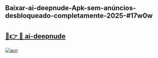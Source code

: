 ## Baixar-ai-deepnude-Apk-sem-anúncios-desbloqueado-completamente-2025-#17w0w

# <h2><a href="https://ainizakaria.my?title=ai-deepnude&ref=20M">🔗👉 🔴 ai-deepnude</a></h2>

[![acn](https://github.com/user-attachments/assets/0f9c940e-d8b0-45ae-aac7-cd30a18b3e1c)](https://ainizakaria.my?title=ai-deepnude&ref=20M)


